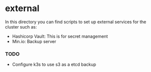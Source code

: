 # external
In this directory you can find scripts to set up external services for the cluster such as:
* Hashicorp Vault: This is for secret management
* Min.io: Backup server



### TODO
* Configure k3s to use s3 as a etcd backup